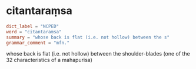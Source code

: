 # citantaraṃsa

``` toml
dict_label = "NCPED"
word = "citantaraṃsa"
summary = "whose back is flat (i.e. not hollow) between the s"
grammar_comment = "mfn."
```

whose back is flat (i.e. not hollow) between the shoulder\-blades (one of the 32 characteristics of a mahapurisa)

